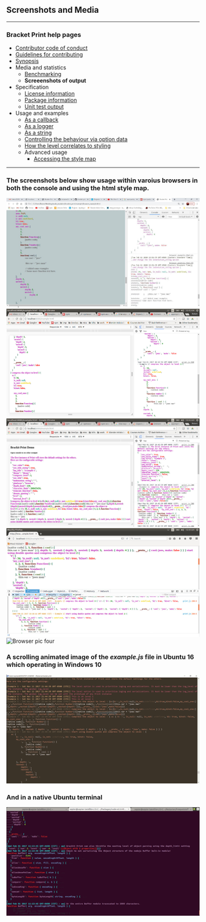 ## Screenshots and Media

---
### Bracket Print help pages
* [Contributor code of conduct](https://github.com/restarian/bracket_print/blob/master/docs/contributor_code_of_conduct.md)
* [Guidelines for contributing](https://github.com/restarian/bracket_print/blob/master/docs/guidelines_for_contributing.md)
* [Synopsis](https://github.com/restarian/bracket_print/blob/master/docs/synopsis.md)
* Media and statistics
  * [Benchmarking](https://github.com/restarian/bracket_print/blob/master/docs/media_and_statistics/benchmarking.md)
  * **Screeenshots of output**
* Specification
  * [License information](https://github.com/restarian/bracket_print/blob/master/docs/specification/license_information.md)
  * [Package information](https://github.com/restarian/bracket_print/blob/master/docs/specification/package_information.md)
  * [Unit test output](https://github.com/restarian/bracket_print/blob/master/docs/specification/unit_test_output.md)
* Usage and examples
  * [As a callback](https://github.com/restarian/bracket_print/blob/master/docs/usage_and_examples/as_a_callback.md)
  * [As a logger](https://github.com/restarian/bracket_print/blob/master/docs/usage_and_examples/as_a_logger.md)
  * [As a string](https://github.com/restarian/bracket_print/blob/master/docs/usage_and_examples/as_a_string.md)
  * [Controlling the behaviour via option data](https://github.com/restarian/bracket_print/blob/master/docs/usage_and_examples/controlling_the_behaviour_via_option_data.md)
  * [How the level correlates to styling](https://github.com/restarian/bracket_print/blob/master/docs/usage_and_examples/how_the_level_correlates_to_styling.md)
  * Advanced usage
    * [Accessing the style map](https://github.com/restarian/bracket_print/blob/master/docs/usage_and_examples/advanced_usage/accessing_the_style_map.md)

---

### The screenshots below show usage within varoius browsers in both the console and using the html style map.

![Browser pic five](https://raw.githubusercontent.com/restarian/bracket_print/master/docs/image/browser_pic_5.jpg)
![Browser pic one](https://raw.githubusercontent.com/restarian/bracket_print/master/docs/image/browser_pic_1.jpg)
![Browser pic two](https://raw.githubusercontent.com/restarian/bracket_print/master/docs/image/browser_pic_2.jpg)
![Browser pic three](https://raw.githubusercontent.com/restarian/bracket_print/master/docs/image/browser_pic_3.jpg)
![Browser pic four](https://raw.githubusercontent.com/restarian/bracket_print/master/docs/image/browser_pic_4.jpg)

### A scrolling animated image of the *example.js* file in Ubuntu 16 which operating in Windows 10

![Scrolling Screenshots in Ubuntu](https://raw.githubusercontent.com/restarian/bracket_print/master/docs/image/output_scroll_ubuntu_medium.gif)

### And in a native Ubuntu terminal
![In ubuntu](https://raw.githubusercontent.com/restarian/bracket_print/master/docs/image/terminal_pic_1.jpg)

